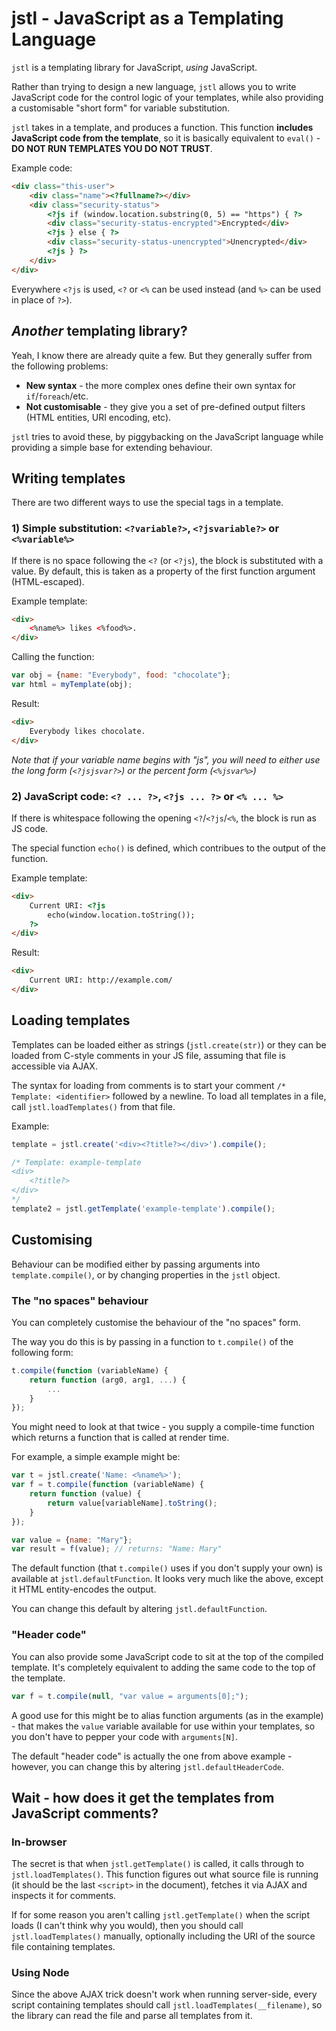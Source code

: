 # jstl - JavaScript as a Templating Language

`jstl` is a templating library for JavaScript, *using* JavaScript.

Rather than trying to design a new language, `jstl` allows you to write JavaScript code for the control logic of your templates, while also providing a customisable "short form" for variable substitution.

`jstl` takes in a template, and produces a function.  This function **includes JavaScript code from the template**, so it is basically equivalent to `eval()` - **DO NOT RUN TEMPLATES YOU DO NOT TRUST**.

Example code:
```html
<div class="this-user">
    <div class="name"><?fullname?></div>
    <div class="security-status">
        <?js if (window.location.substring(0, 5) == "https") { ?>
        <div class="security-status-encrypted">Encrypted</div>
        <?js } else { ?>
        <div class="security-status-unencrypted">Unencrypted</div>
        <?js } ?>
    </div>
</div>
```

Everywhere `<?js` is used, `<?` or `<%` can be used instead (and `%>` can be used in place of `?>`).

## *Another* templating library?

Yeah, I know there are already quite a few.  But they generally suffer from the following problems:

* **New syntax** - the more complex ones define their own syntax for `if`/`foreach`/etc.
* **Not customisable** - they give you a set of pre-defined output filters (HTML entities, URI encoding, etc).

`jstl` tries to avoid these, by piggybacking on the JavaScript language while providing a simple base for extending behaviour.

## Writing templates

There are two different ways to use the special tags in a template.

### 1) Simple substitution: `<?variable?>`, `<?jsvariable?>` or `<%variable%>`

If there is no space following the `<?` (or `<?js`), the block is substituted with a value.  By default, this is taken as a property of the first function argument (HTML-escaped).

Example template:
```html
<div>
    <%name%> likes <%food%>.
</div>
```

Calling the function:
```javascript
var obj = {name: "Everybody", food: "chocolate"};
var html = myTemplate(obj);
```

Result:
```html
<div>
    Everybody likes chocolate.
</div>
```

*Note that if your variable name begins with "js", you will need to either use the long form (`<?jsjsvar?>`) or the percent form (`<%jsvar%>`)*

### 2) JavaScript code: `<? ... ?>`, `<?js ... ?>` or `<% ... %>`

If there is whitespace following the opening `<?`/`<?js`/`<%`, the block is run as JS code.

The special function `echo()` is defined, which contribues to the output of the function.

Example template:
```html
<div>
    Current URI: <?js
        echo(window.location.toString());
    ?>
</div>
```

Result:
```html
<div>
    Current URI: http://example.com/
</div>
```

## Loading templates

Templates can be loaded either as strings (`jstl.create(str)`) or they can be loaded from C-style comments in your JS file, assuming that file is accessible via AJAX.

The syntax for loading from comments is to start your comment `/* Template: <identifier>` followed by a newline.  To load all templates in a file, call `jstl.loadTemplates()` from that file.

Example:
```javascript
template = jstl.create('<div><?title?></div>').compile();

/* Template: example-template
<div>
    <?title?>
</div>
*/
template2 = jstl.getTemplate('example-template').compile();
```

## Customising

Behaviour can be modified either by passing arguments into `template.compile()`, or by changing properties in the `jstl` object.

### The "no spaces" behaviour

You can completely customise the behaviour of the "no spaces" form.

The way you do this is by passing in a function to `t.compile()` of the following form:
```javascript
t.compile(function (variableName) {
    return function (arg0, arg1, ...) {
        ...
    }
});
```

You might need to look at that twice - you supply a compile-time function which returns a function that is called at render time.

For example, a simple example might be:
```javascript
var t = jstl.create('Name: <%name%>');
var f = t.compile(function (variableName) {
    return function (value) {
        return value[variableName].toString();
    }
});

var value = {name: "Mary"};
var result = f(value); // returns: "Name: Mary"
```

The default function (that `t.compile()` uses if you don't supply your own) is available at `jstl.defaultFunction`.  It looks very much like the above, except it HTML entity-encodes the output.

You can change this default by altering `jstl.defaultFunction`.

### "Header code"

You can also provide some JavaScript code to sit at the top of the compiled template.  It's completely equivalent to adding the same code to the top of the template.

```javascript
var f = t.compile(null, "var value = arguments[0];");
```

A good use for this might be to alias function arguments (as in the example) - that makes the `value` variable available for use within your templates, so you don't have to pepper your code with `arguments[N]`.

The default "header code" is actually the one from above example - however, you can change this by altering `jstl.defaultHeaderCode`.

## Wait - how does it get the templates from JavaScript comments?

### In-browser

The secret is that when `jstl.getTemplate()` is called, it calls through to `jstl.loadTemplates()`.  This function figures out what source file is running (it should be the last `<script>` in the document), fetches it via AJAX and inspects it for comments.

If for some reason you aren't calling `jstl.getTemplate()` when the script loads (I can't think why you would), then you should call `jstl.loadTemplates()` manually, optionally including the URI of the source file containing templates.

### Using Node

Since the above AJAX trick doesn't work when running server-side, every script containing templates should call `jstl.loadTemplates(__filename)`, so the library can read the file and parse all templates from it.